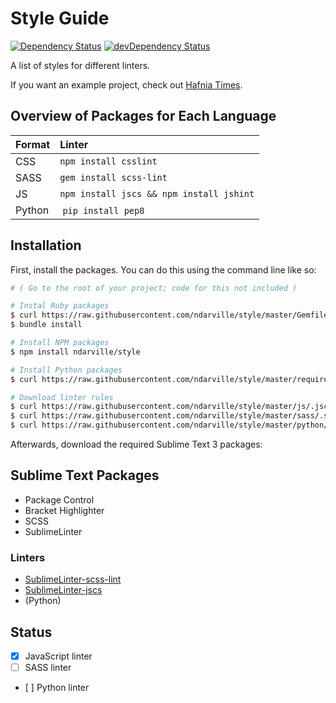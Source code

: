 Style Guide
===========
[![Dependency Status](https://gemnasium.com/ndarville/style.svg)](https://gemnasium.com/ndarville/style) [![devDependency Status](https://david-dm.org/ndarville/style/dev-status.svg)](https://david-dm.org/ndarville/style#info=devDependencies)

A list of styles for different linters.

If you want an example project, check out [Hafnia Times][hafnia].

Overview of Packages for Each Language
--------------------------------------
 Format | Linter
:-------|:-----------------------------------------
 CSS    | `npm install csslint`
 SASS   | `gem install scss-lint`
 JS     | `npm install jscs && npm install jshint`
 Python | `pip install pep8`

Installation
------------
First, install the packages. You can do this using the command line like so:

```sh
# ( Go to the root of your project; code for this not included )

# Instal Ruby packages
$ curl https://raw.githubusercontent.com/ndarville/style/master/Gemfile > Gemfile
$ bundle install

# Install NPM packages
$ npm install ndarville/style

# Install Python packages
$ curl https://raw.githubusercontent.com/ndarville/style/master/requirements.txt > requirements.txt

# Download linter rules
$ curl https://raw.githubusercontent.com/ndarville/style/master/js/.jscsrc > .jscsrc
$ curl https://raw.githubusercontent.com/ndarville/style/master/sass/.scss-lint.yml > .scss-lint.yml
$ curl https://raw.githubusercontent.com/ndarville/style/master/python/.pep8 > .pep8
```

Afterwards, download the required Sublime Text 3 packages:

Sublime Text Packages
---------------------
* Package Control
* Bracket Highlighter
* SCSS
* SublimeLinter

### Linters ###
* [SublimeLinter-scss-lint](https://github.com/attenzione/SublimeLinter-scss-lint)
* [SublimeLinter-jscs](https://github.com/SublimeLinter/SublimeLinter-jscs)
* (Python)

Status
------
- [x] JavaScript linter
- [ ] SASS linter
- [ ] Python linter


[hafnia]: https://github.com/hafniatimes/hafniatimes.github.io

